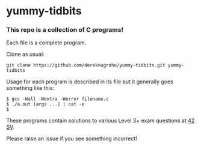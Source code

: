 # yummy-tidbits

### This repo is a collection of C programs!

Each file is a complete program.

Clone as usual:

```
git clone https://github.com/dereknugroho/yummy-tidbits.git yummy-tidbits
```

Usage for each program is described in its file but it generally goes something like this:

```
$ gcc -Wall -Wextra -Werror filename.c
$ ./a.out [args ...] | cat -e
$
```

These programs contain solutions to various Level 3+ exam questions at [42 SV](https://www.42.us.org/).

Please raise an issue if you see something incorrect!
